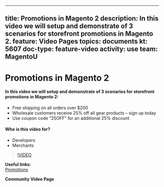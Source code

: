 
---
title: Promotions in Magento 2
description: In this video we will setup and demonstrate of 3 scenarios for storefront promotions in Magento 2.
feature: Video Pages
topics: documents
kt: 5607
doc-type: feature-video
activity: use
team: MagentoU
---
# Promotions in Magento 2

#### In this video we will setup and demonstrate of 3 scenarios for storefront promotions in Magento 2:
* Free shipping on all orders over $200
* Wholesale customers receive 25% off all gear products – sign up today
* Use coupon code “25OFF” for an additional 25% discount

#### Who is this video for?
* Developers
* Merchants

>[!VIDEO](https://video.tv.adobe.com/v/35773)

**Useful links:**
<br/>
[Promotions](https://docs.magento.com/user-guide/marketing/promotions.html)

**Community Video Page**

